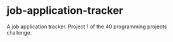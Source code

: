 # job-application-tracker
A job application tracker. Project 1 of the 40 programming projects challenge.
